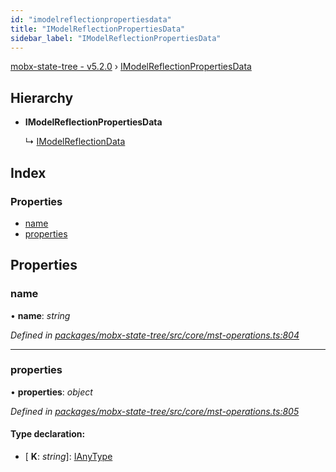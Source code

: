 ```yaml
---
id: "imodelreflectionpropertiesdata"
title: "IModelReflectionPropertiesData"
sidebar_label: "IModelReflectionPropertiesData"
---
```


[mobx-state-tree - v5.2.0](../index.md) › [IModelReflectionPropertiesData](imodelreflectionpropertiesdata.md)

## Hierarchy

* **IModelReflectionPropertiesData**

  ↳ [IModelReflectionData](imodelreflectiondata.md)

## Index

### Properties

* [name](imodelreflectionpropertiesdata.md#name)
* [properties](imodelreflectionpropertiesdata.md#properties)

## Properties

###  name

• **name**: *string*

*Defined in [packages/mobx-state-tree/src/core/mst-operations.ts:804](https://github.com/mobxjs/mobx-state-tree/blob/46151874/packages/mobx-state-tree/src/core/mst-operations.ts#L804)*

___

###  properties

• **properties**: *object*

*Defined in [packages/mobx-state-tree/src/core/mst-operations.ts:805](https://github.com/mobxjs/mobx-state-tree/blob/46151874/packages/mobx-state-tree/src/core/mst-operations.ts#L805)*

#### Type declaration:

* \[ **K**: *string*\]: [IAnyType](ianytype.md)
